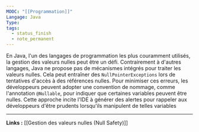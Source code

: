 ```yaml
---
MOOC: "[[Programmation]]"
Langage: Java
Type: 
tags:
  - status_finish
  - note_permanent
---
```

En Java, l'un des langages de programmation les plus couramment utilisés, la gestion des valeurs nulles peut être un défi. Contrairement à d'autres langages, Java ne propose pas de mécanismes intégrés pour traiter les valeurs nulles. Cela peut entraîner des `NullPointerExceptions` lors de tentatives d'accès à des références nulles. Pour minimiser ces erreurs, les développeurs peuvent adopter une convention de nommage, comme l'annotation `@Nullable`, pour indiquer que certaines variables peuvent être nulles. Cette approche incite l'IDE à générer des alertes pour rappeler aux développeurs d'être prudents lorsqu'ils manipulent de telles variables

---
**Links :**
[[Gestion des valeurs nulles (Null Safety)]]